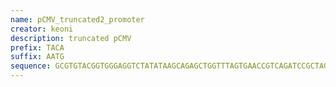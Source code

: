 ```yaml
---
name: pCMV_truncated2_promoter
creator: keoni
description: truncated pCMV
prefix: TACA
suffix: AATG
sequence: GCGTGTACGGTGGGAGGTCTATATAAGCAGAGCTGGTTTAGTGAACCGTCAGATCCGCTAGCGCTACCGGTCGCCAC
---
```

